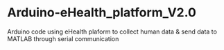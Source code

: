 # Arduino-eHealth_platform_V2.0
Arduino code using eHealth plaform to collect human data &amp; send data to MATLAB through serial communication
